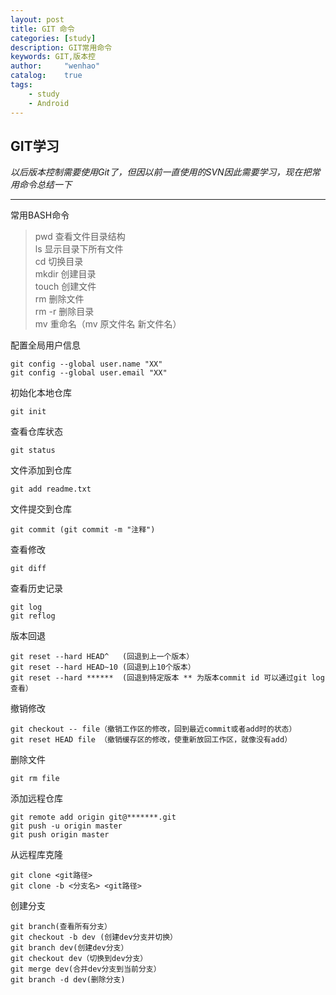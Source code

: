 ```yaml
---
layout: post
title: GIT 命令
categories: [study]
description: GIT常用命令
keywords: GIT,版本控
author:     "wenhao"
catalog:    true
tags:
    - study
    - Android
---
```


## GIT学习

 *以后版本控制需要使用Git了，但因以前一直使用的SVN因此需要学习，现在把常用命令总结一下*  

--------
常用BASH命令  
> pwd 查看文件目录结构  
  ls  显示目录下所有文件  
  cd  切换目录  
  mkdir 创建目录  
  touch 创建文件    
  rm  删除文件  
  rm -r 删除目录  
  mv 重命名（mv 原文件名 新文件名）  


配置全局用户信息
```
git config --global user.name "XX"  
git config --global user.email "XX"  
```

初始化本地仓库
```
git init
```

查看仓库状态  
```
git status
```

文件添加到仓库  
```
git add readme.txt
```

文件提交到仓库  
```
git commit (git commit -m "注释")
```

查看修改  
```
git diff
```

查看历史记录  
```
git log
git reflog
```

版本回退  
```
git reset --hard HEAD^   (回退到上一个版本）
git reset --hard HEAD~10 (回退到上10个版本）
git reset --hard ******  (回退到特定版本 ** 为版本commit id 可以通过git log查看）
```

撤销修改  
```
git checkout -- file（撤销工作区的修改，回到最近commit或者add时的状态）
git reset HEAD file （撤销缓存区的修改，使重新放回工作区，就像没有add）
```

删除文件  
```
git rm file
```

添加远程仓库  
```
git remote add origin git@*******.git
git push -u origin master
git push origin master
```

从远程库克隆  
```
git clone <git路径>
git clone -b <分支名> <git路径>
```


创建分支  
```
git branch(查看所有分支）
git checkout -b dev (创建dev分支并切换）
git branch dev(创建dev分支）
git checkout dev（切换到dev分支）
git merge dev(合并dev分支到当前分支）
git branch -d dev(删除分支)
```
